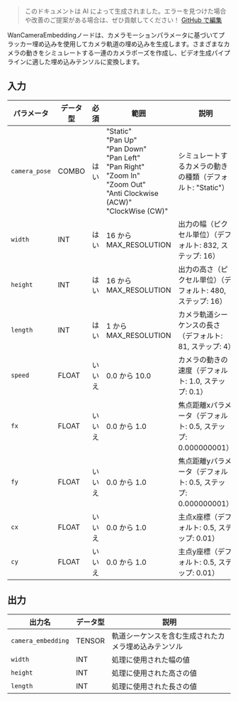 > このドキュメントは AI によって生成されました。エラーを見つけた場合や改善のご提案がある場合は、ぜひ貢献してください！ [GitHub で編集](https://github.com/Comfy-Org/embedded-docs/blob/main/comfyui_embedded_docs/docs/WanCameraEmbedding/ja.md)

WanCameraEmbeddingノードは、カメラモーションパラメータに基づいてプラッカー埋め込みを使用してカメラ軌道の埋め込みを生成します。さまざまなカメラの動きをシミュレートする一連のカメラポーズを作成し、ビデオ生成パイプラインに適した埋め込みテンソルに変換します。

## 入力

| パラメータ | データ型 | 必須 | 範囲 | 説明 |
|-----------|-----------|----------|-------|-------------|
| `camera_pose` | COMBO | はい | "Static"<br>"Pan Up"<br>"Pan Down"<br>"Pan Left"<br>"Pan Right"<br>"Zoom In"<br>"Zoom Out"<br>"Anti Clockwise (ACW)"<br>"ClockWise (CW)" | シミュレートするカメラの動きの種類（デフォルト: "Static"） |
| `width` | INT | はい | 16 から MAX_RESOLUTION | 出力の幅（ピクセル単位）（デフォルト: 832, ステップ: 16） |
| `height` | INT | はい | 16 から MAX_RESOLUTION | 出力の高さ（ピクセル単位）（デフォルト: 480, ステップ: 16） |
| `length` | INT | はい | 1 から MAX_RESOLUTION | カメラ軌道シーケンスの長さ（デフォルト: 81, ステップ: 4） |
| `speed` | FLOAT | いいえ | 0.0 から 10.0 | カメラの動きの速度（デフォルト: 1.0, ステップ: 0.1） |
| `fx` | FLOAT | いいえ | 0.0 から 1.0 | 焦点距離xパラメータ（デフォルト: 0.5, ステップ: 0.000000001） |
| `fy` | FLOAT | いいえ | 0.0 から 1.0 | 焦点距離yパラメータ（デフォルト: 0.5, ステップ: 0.000000001） |
| `cx` | FLOAT | いいえ | 0.0 から 1.0 | 主点x座標（デフォルト: 0.5, ステップ: 0.01） |
| `cy` | FLOAT | いいえ | 0.0 から 1.0 | 主点y座標（デフォルト: 0.5, ステップ: 0.01） |

## 出力

| 出力名 | データ型 | 説明 |
|-------------|-----------|-------------|
| `camera_embedding` | TENSOR | 軌道シーケンスを含む生成されたカメラ埋め込みテンソル |
| `width` | INT | 処理に使用された幅の値 |
| `height` | INT | 処理に使用された高さの値 |
| `length` | INT | 処理に使用された長さの値 |
